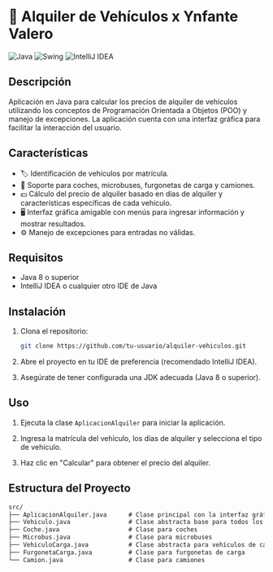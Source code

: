 # 🚗 Alquiler de Vehículos x Ynfante Valero

![Java](https://img.shields.io/badge/Java-ED8B00?style=for-the-badge&logo=java&logoColor=white)
![Swing](https://img.shields.io/badge/Swing-007396?style=for-the-badge&logo=java&logoColor=white)
![IntelliJ IDEA](https://img.shields.io/badge/IntelliJ-000000?style=for-the-badge&logo=intellij-idea&logoColor=white)

## Descripción

Aplicación en Java para calcular los precios de alquiler de vehículos utilizando los conceptos de Programación Orientada a Objetos (POO) y manejo de excepciones. La aplicación cuenta con una interfaz gráfica para facilitar la interacción del usuario.

## Características

- 🏷️ Identificación de vehículos por matrícula.
- 🚗 Soporte para coches, microbuses, furgonetas de carga y camiones.
- 💵 Cálculo del precio de alquiler basado en días de alquiler y características específicas de cada vehículo.
- 🖥️ Interfaz gráfica amigable con menús para ingresar información y mostrar resultados.
- ⚙️ Manejo de excepciones para entradas no válidas.

## Requisitos

- Java 8 o superior
- IntelliJ IDEA o cualquier otro IDE de Java

## Instalación

1. Clona el repositorio:

    ```bash
    git clone https://github.com/tu-usuario/alquiler-vehiculos.git
    ```

2. Abre el proyecto en tu IDE de preferencia (recomendado IntelliJ IDEA).

3. Asegúrate de tener configurada una JDK adecuada (Java 8 o superior).

## Uso

1. Ejecuta la clase `AplicacionAlquiler` para iniciar la aplicación.

2. Ingresa la matrícula del vehículo, los días de alquiler y selecciona el tipo de vehículo.

3. Haz clic en "Calcular" para obtener el precio del alquiler.

## Estructura del Proyecto

```markdown
src/
├── AplicacionAlquiler.java      # Clase principal con la interfaz gráfica
├── Vehiculo.java                # Clase abstracta base para todos los vehículos
├── Coche.java                   # Clase para coches
├── Microbus.java                # Clase para microbuses
├── VehiculoCarga.java           # Clase abstracta para vehículos de carga
├── FurgonetaCarga.java          # Clase para furgonetas de carga
└── Camion.java                  # Clase para camiones
